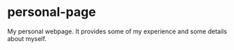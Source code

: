 # personal-page
My personal webpage. It provides some of my experience and some details about myself. 
